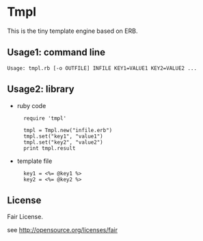 Tmpl
====

This is the tiny template engine based on ERB.

Usage1: command line
--------------------

    Usage: tmpl.rb [-o OUTFILE] INFILE KEY1=VALUE1 KEY2=VALUE2 ...


Usage2: library
---------------

* ruby code

        require 'tmpl'
        
        tmpl = Tmpl.new("infile.erb")
        tmpl.set("key1", "value1")
        tmpl.set("key2", "value2")
        print tmpl.result

* template file

        key1 = <%= @key1 %>
        key2 = <%= @key2 %>

License
-------

Fair License.

see http://opensource.org/licenses/fair
